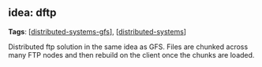 ## idea: dftp

**Tags**: [[distributed-systems-gfs]], [[distributed-systems]]

Distributed ftp solution in the same idea as GFS. Files are chunked across many FTP nodes and then
rebuild on the client once the chunks are loaded.

[//begin]: # "Autogenerated link references for markdown compatibility"
[distributed-systems-gfs]: distributed-systems-gfs "distributed-systems-gfs"
[distributed-systems]: distributed-systems "Distributed Systems"
[//end]: # "Autogenerated link references"